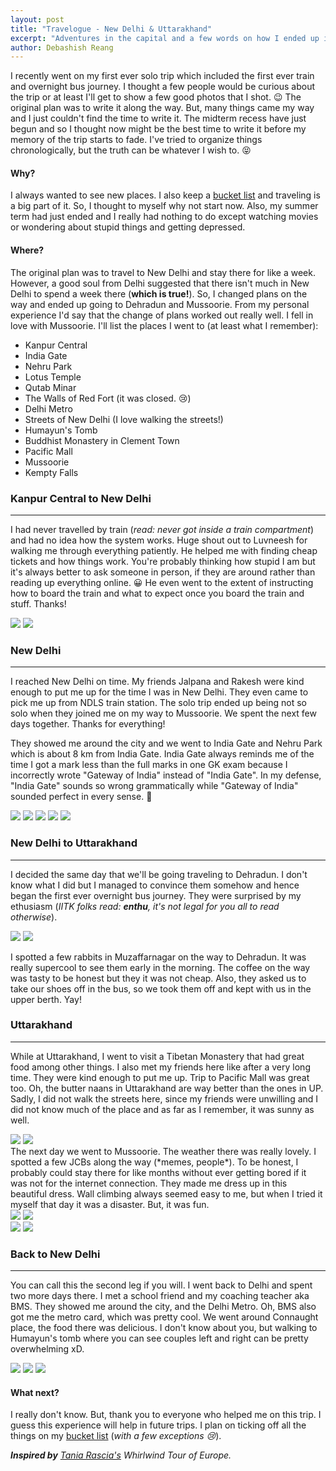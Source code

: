 ```yaml
---
layout: post
title: "Travelogue - New Delhi & Uttarakhand"
excerpt: "Adventures in the capital and a few words on how I ended up in the lap of the mighty Himalayas."
author: Debashish Reang
---
```

I recently went on my first ever solo trip which included the first ever train and overnight bus journey.
I thought a few people would be curious about the trip or at least I'll get to show a few good photos that I shot. :wink:
The original plan was to write it along the way. But, many things came my way and I just couldn't 
find the time to write it. The midterm recess have just begun and so I thought now might be the best time to write it
before my memory of the trip starts to fade. I've tried to organize things chronologically, but the truth can be whatever I wish to. :stuck_out_tongue_closed_eyes:
#### Why?
I always wanted to see new places. I also keep a [bucket list](/bucket) and traveling is a big part of it. So, I thought to myself
why not start now. Also, my summer term had just ended and I really had nothing to do except watching movies or wondering about stupid things and getting depressed.

#### Where?
The original plan was to travel to New Delhi and stay there for like a week. However, a good soul from Delhi suggested that there isn't much in New Delhi to spend a week there (**which is true!**). So, I changed plans on the way and ended up going to Dehradun and Mussoorie. From my personal experience I'd say that the change of plans worked out really well. I fell in love with Mussoorie. I'll list the places I went to (at least what I remember):

* Kanpur Central
* India Gate
* Nehru Park
* Lotus Temple
* Qutab Minar
* The Walls of Red Fort (it was closed. :cry:)
* Delhi Metro
* Streets of New Delhi (I love walking the streets!)
* Humayun's Tomb
* Buddhist Monastery in Clement Town
* Pacific Mall
* Mussoorie
* Kempty Falls


### Kanpur Central to New Delhi
---

I had never travelled by train (*read: never got inside a train compartment*) and had no idea how the system works. Huge shout out to Luvneesh for walking me through everything patiently. He helped me with finding cheap tickets and how things work. You're probably thinking how stupid I am but it's always better to ask someone in person, if they are around rather than reading up everything online. :grinning: He even went to the extent of instructing how to board the train and what to expect once you board the train and stuff. Thanks!

<div class="cards">
    <img src="https://lh3.googleusercontent.com/W3aERWZXTeRvI5IajgfDwhKSQV38Kx2EmBsjJXq6hOyxgHd67kvzqRjxwWww0gdfC6RHhCitr91gn2dTL4DWU6mTNoIbJ5w67pRC7fgXSE2GbBF5AFymA_5XtPSbn3TxG9_3ou5nbg=w2400">
    <img src="https://lh3.googleusercontent.com/sWCEPHhKmhT_GWu864g9uZwcy1cnidHIlBbIgV7wtPBTxcw5IONYfvYykZXFkSekT4Xb1sx4-oJKJejYRZ2ELUIkNsxfk5O1bqm-GDtoLiVkRgLJ9URqWY05PYK3Q4vDtP28gWnTwQ=w2400">
</div>

### New Delhi
---

I reached New Delhi on time. My friends Jalpana and Rakesh were kind enough to put me up for the time I was in New Delhi. They even came to pick me up from NDLS train station. The solo trip ended up being not so solo when they joined me on my way to Mussoorie. We spent the next few days together. Thanks for everything!

They showed me around the city and we went to India Gate and Nehru Park which is about 8 km from India Gate. India Gate always reminds me of the time I got a mark less than the full marks in one GK exam because I incorrectly wrote "Gateway of India" instead of "India Gate". In my defense, "India Gate" sounds so wrong grammatically while "Gateway of India" sounded perfect in every sense. :dancer:
<div class="cards">
    <img src="https://lh3.googleusercontent.com/Rmw1YkVl-iMaXnDQcsRFeJWcnZ7IsdIhXPPUgR00J0Tn7IO3EXmx4X-Ap-g5RvmHQ8UqkQrxFa-YA-rSpLOlIeuUSiXF8ncmzF21Wca0rkAMaM5qutxy20OLLBeHibRLtxZbtdtq_g=w2400">
    <img src="https://lh3.googleusercontent.com/m4G1mHQwwlR6A7Z-bUDoDCCdbaZyx6I_FNkxjw3cRwYOF1wav29vEqwne9k5UKgCRB-h01w3siOgIc8X_ubB-dPWmIJBXTMhN2hklGAee0RUK9VgSpSz9K70gHU33q7QqgtFVY07RQ=w2400">
    <img src="https://lh3.googleusercontent.com/XZ3_eziqmJ6U2KfbROH3dqliwIot-X-01qvEXUT_QNG3U42sh5DyZhy78xPt0QuSU7JmL--HupIUotAV_CqNv7xbKT4y0BjgtILPL0uA1SzqpJRGK8mszHsmCu2O02G3UNaAnxr1gg=w2400">
    <img src="https://lh3.googleusercontent.com/Y04k0uC-MTaHcOeULKfS6D_1YyR7xYcEmC6_dxONkk4KYM-SwKWkeWZLM0dRzwRRKc2RwT7rCg6W-S4j442Jos74CpMY4Ft9SomxKtFSMuDJM_a7O9Tu00qWY1bEXGPBpqtNKsjWew=w2400">
    <img src="https://lh3.googleusercontent.com/AWc37-pP5k2E8aT9l0_zw-VLKVMYwR0b02y9VBPgCnmq6PT5T6ZMZ5zXoJ2obHOiWXRsjIS7EG4Vg4lR6arHpsy7fdpdxV2ThHuMm9W0ZkfkESXfBJYRVNRF3WxRcTHgUz0PL2oX1Q=w2400">
</div>

### New Delhi to Uttarakhand
---
I decided the same day that we'll be going traveling to Dehradun. I don't know what I did but I managed to convince them somehow and hence began the first ever overnight bus journey. They were surprised by my ethusiasm (*IITK folks read: **enthu**, it's not legal for you all to read otherwise*).
<div class="cards">
    <img src="https://lh3.googleusercontent.com/yZFlZSPQ9-u4IiijqjdqEaVz4wHAsIOIipl2vxkFQRRKjsgCUq0bF1uFOrDpUoxhOxE-Yh3YwlfN2Pq8SBRl8iKmMvh4xFy1PZeTq4xcZpbLbzhH4AQvWr4D4ZUXKKJm7_1PY4KNAw=w2400">
    <img src="https://lh3.googleusercontent.com/eOSr-9m-zyDDDoJU_Lpht4k30P4O62-wVIgvYq6Th1D2s6doeLA47X_eaNs6POYGUf3JIurqtd1YyEoeK_dsjRaGVzaH_BLdc-GFpn8fO8yKabzeMY5t_yN4fw5WtL0NgZioBq4XCw=w2400">
</div>

I spotted a few rabbits in Muzaffarnagar on the way to Dehradun. It was really supercool to see them early in the morning. The coffee on the way was tasty to be honest but they it was not cheap.
Also, they asked us to take our shoes off in the bus, so we took them off and kept with us in the upper
berth. Yay!

### Uttarakhand
---
While at Uttarakhand, I went to visit a Tibetan Monastery that had great food among other things. I also met my friends here like after a very long time. They were kind enough to put me up. Trip to Pacific Mall was great too. Oh, the butter naans in Uttarakhand are way better than the ones in UP. 
Sadly, I did not walk the streets here, since my friends were unwilling and I did not know much of the place and as far as I remember, it was sunny as well.
<div class="cards">
    <img src="https://lh3.googleusercontent.com/n_g1NLsJ6PeUshuYzTnYUJWruW6VWTxMcJB8R8R-3wtUejX51XOzfHnKXLJqMGAXWl4TAbvG0VUvQFLNNOjSvxro8x7P5GJPDy-XQJVIhynvNrQmDbmKkdtG7O4a2dnHwN42anzagQ=w2400">
    <img src="https://lh3.googleusercontent.com/mOBEQGQEM-ebavTbqgyFX6p94P3Ic_Edl5HDS7pXlyOmvvYnulgasIyKcL43KLZVHRVtDWLlS5TbqZaHPa8ZPB5hDv9iukBvrxS6Zlx2Ymwwoshcov6MyXBUQfeS6Wb_LQ-4wUqxSA=w2400">

</div>
The next day we went to Mussoorie. The weather there was really lovely. I spotted a few JCBs along the way (*memes, people*). To be honest, I probably could stay there for like months without ever getting bored if it was not for the internet connection. They made me dress up in this beautiful dress. Wall climbing always seemed easy to me, but when I tried it myself that day it was a disaster. But, it was fun.



<div class="cards">
    <img src="https://lh3.googleusercontent.com/4M9jNPBqnWgVEhP8Hw05QWURGnDrpl261PEp-DCXEdG_U-z9qnERomNTxERriIAGiyPzRdVwuGd0DsuWRoTpgEfp1JH26OzjMx5KADqj27Xuep0Y1N6Uq7STCn14xUD8DolP8MKv-A=w2400">
    <img src="https://lh3.googleusercontent.com/wmOz5LFugBWA7QiPbmDRojwjvRxLrxakaBJOeC7cS6DxMZKyCEIrPnqcgkAi3sT5EofKsgUuT6C23umIWjtmjMN0TiHVbD15e9HC5G9pSsCfGGI-pIepntxT1fRrc7sg6tiJzJU1tA=w2400">
</div>
<div class="cards">
    <img
        src="https://lh3.googleusercontent.com/cQwqAa8ujUfLwiUrw3-nCiEIFUKXFGjA4Cr49__cnKQ4_YLotckNoiWlBdW77bgwnA7x0jrACPD_rxNOVE8hZjNlUFLTxIn_v790jOIDjKwwhPm5w51ttbW1Q88EEPpFg8JIS4goHw=w2400">
    <img src="https://lh3.googleusercontent.com/iPS8-gIjgj-FtaVGuYK2L8Gkonc6oAoRHeOL8qScB9w5Tw-B81yNfFeG-qUoiXOd_5Dqs4Sy0oEbnZFQS7C0cMXUyaQfVwFNLtXMwPw6UKjLyNJrZDVKZ9qWsQGkPnCcvUMuNigkyQ=w2400">
</div>

### Back to New Delhi
---
You can call this the second leg if you will. I went back to Delhi and spent two more days there. I met a school friend and my coaching teacher aka BMS. They showed me around the city, and the Delhi Metro. Oh, BMS also got me the metro card, which was pretty cool. We went around Connaught place, the food there was delicious. I don't know about you, but walking to Humayun's tomb where you can see couples left and right can be pretty overwhelming xD.

<div class="cards">
    <img src="https://lh3.googleusercontent.com/OTrBbBH1tsyAtS-ZBb7isQm9Ru5I4APbQjxDWCkDvbHyXaHhyRrw8cl4rqQYSC5GFZEIKY7IOKcIwtJW6LKAQY_uRAsLVCmrUvVb6zDl1zHSng7VvKxJ2G_LUYtung5scjkHSRmScg=w2400">
    <img src="https://lh3.googleusercontent.com/YZglwpxrlzG8wXHrM4cbk8tXL6AnLia5rEOpU7Gz-JL-CfsMl5njvBONDG37hlXbrR1vHP5U-Dh161BNH8gK0TB4rh7zfugfXQVgySXjNtK7W9-QiUkgPOhLFV3oary6VlFeonDnvA=w2400">
    <img src="https://lh3.googleusercontent.com/N5DJDME5YwzRMrPzW3H60CvzQ3ZXWWsD6l8X6CeKL5OukUk0hZmHR6QJAG8fygnmhc510Vn_kTT4XaVGt5cujUBU4ew7i4j0oaXqmSar-lCXHkbz8-rDsGffp8OQkJyEt92cxAaoRw=w2400">
</div>

#### What next?
I really don't know. But, thank you to everyone who helped me on this trip. I guess this experience will help in future trips. I plan on ticking off all the things on my [bucket list](/bucket) (*with a few exceptions :cry:*).

***Inspired by** [Tania Rascia's](https://www.taniarascia.com/europe/) Whirlwind Tour of Europe.*